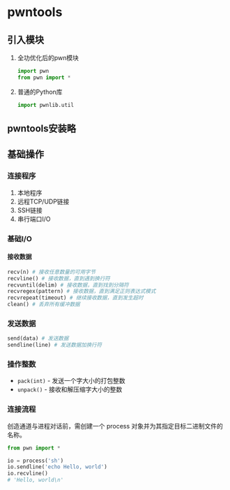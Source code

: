 # pwntools

## 引入模块

1. 全功优化后的pwn模块

    ```python
    import pwn
    from pwn import *
    ```

2. 普通的Python库

    ```python
    import pwnlib.util
    ```

## pwntools安装略

## 基础操作

### 连接程序

1. 本地程序
2. 远程TCP/UDP链接
3. SSH链接
4. 串行端口I/O

### 基础I/O

#### 接收数据

``` python
recv(n) # 接收任意数量的可用字节
recvline() # 接收数据，直到遇到换行符
recvuntil(delim) # 接收数据，直到找到分隔符
recvregex(pattern) # 接收数据，直到满足正则表达式模式
recvrepeat(timeout) # 继续接收数据，直到发生超时
clean() # 丢弃所有缓冲数据
```

### 发送数据

```python
send(data) # 发送数据
sendline(line) # 发送数据加换行符
```
<!-- NOTE 没看懂这个  -->
### 操作整数

+ `pack(int)` - 发送一个字大小的打包整数
+ `unpack()` - 接收和解压缩字大小的整数

### 连接流程

创造通道与进程对话前，需创建一个 process 对象并为其指定目标二进制文件的名称。

```python
from pwn import *

io = process('sh')
io.sendline('echo Hello, world')
io.recvline()
# 'Hello, world\n'
```

<link rel="stylesheet" href="../../../../../css/CTF/custom.css">